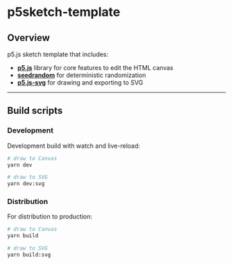 # p5sketch-template

## Overview

p5.js sketch template that includes:

- **[p5.js](https://p5js.org/)** library for core features to edit the HTML canvas
- **[seedrandom](http://davidbau.com/archives/2010/01/30/random_seeds_coded_hints_and_quintillions.html)** for deterministic randomization
- **[p5.js-svg](https://github.com/zenozeng/p5.js-svg)** for drawing and exporting to SVG

-----

## Build scripts


### Development

Development build with watch and live-reload:

```zsh
# draw to Canvas
yarn dev

# draw to SVG
yarn dev:svg
```

### Distribution

For distribution to production:

```zsh
# draw to Canvas
yarn build

# draw to SVG
yarn build:svg
```